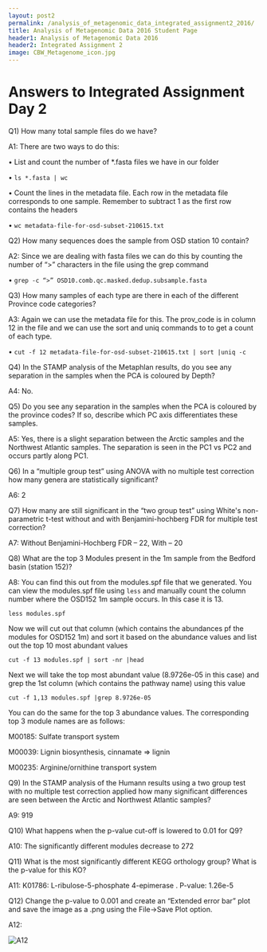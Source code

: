 ```yaml
---
layout: post2
permalink: /analysis_of_metagenomic_data_integrated_assignment2_2016/
title: Analysis of Metagenomic Data 2016 Student Page
header1: Analysis of Metagenomic Data 2016
header2: Integrated Assignment 2
image: CBW_Metagenome_icon.jpg
---
```


# Answers to Integrated Assignment Day 2

Q1) How many total sample files do we have?

A1: There are two ways to do this:

• List and count the number of \*.fasta files we have in our folder

• `ls *.fasta | wc`

• Count the lines in the metadata file. Each row in the metadata file corresponds to one sample. Remember to subtract 1 as the first row contains the headers

• `wc metadata-file-for-osd-subset-210615.txt`

Q2) How many sequences does the sample from OSD station 10 contain?

A2: Since we are dealing with fasta files we can do this by counting the number of “\>” characters in the file using the grep command

• `grep -c “>” OSD10.comb.qc.masked.dedup.subsample.fasta`

Q3) How many samples of each type are there in each of the different Province code categories?

A3: Again we can use the metadata file for this. The prov_code is in column 12 in the file and
we can use the sort and uniq commands to to get a count of each type.

• `cut -f 12 metadata-file-for-osd-subset-210615.txt | sort |uniq -c`

Q4) In the STAMP analysis of the Metaphlan results, do you see any separation in the
samples when the PCA is coloured by Depth?

A4: No.

Q5) Do you see any separation in the samples when the PCA is coloured by the province
codes? If so, describe which PC axis differentiates these samples.

A5: Yes, there is a slight separation between the Arctic samples and the Northwest Atlantic
samples. The separation is seen in the PC1 vs PC2 and occurs partly along PC1.

Q6) In a “multiple group test” using ANOVA with no multiple test correction how many
genera are statistically significant?

A6: 2

Q7) How many are still significant in the “two group test” using White's non-parametric
t-test without and with Benjamini-hochberg FDR for multiple test correction?

A7: Without Benjamini-Hochberg FDR – 22, With – 20

Q8) What are the top 3 Modules present in the 1m sample from the Bedford basin (station
152)?

A8: You can find this out from the modules.spf file that we generated. You can view the modules.spf file using `less` and manually count the column number where the
OSD152 1m sample occurs. In this case it is 13.

`less modules.spf`

Now we will cut out that column (which contains the abundances pf the modules for OSD152 1m) and
sort it based on the abundance values and list out the top 10 most abundant values

`cut -f 13 modules.spf | sort -nr |head`

Next we will take the top most abundant value (8.9726e-05 in this case) and grep the 1st column (which
contains the pathway name) using this value

`cut -f 1,13 modules.spf |grep 8.9726e-05`

You can do the same for the top 3 abundance values. The corresponding top 3 module names are as
follows:

M00185: Sulfate transport system   

M00039: Lignin biosynthesis, cinnamate => lignin   

M00235: Arginine/ornithine transport system   

Q9) In the STAMP analysis of the Humann results using a two group test with no multiple
test correction applied how many significant differences are seen between the Arctic and
Northwest Atlantic samples?

A9: 919

Q10) What happens when the p-value cut-off is lowered to 0.01 for Q9?

A10: The significantly different modules decrease to 272

Q11) What is the most significantly different KEGG orthology group? What is the p-value
for this KO?

A11: K01786: L-ribulose-5-phosphate 4-epimerase . P-value: 1.26e-5

Q12) Change the p-value to 0.001 and create an “Extended error bar” plot and save the image as
a .png using the File->Save Plot option.

A12:

![A12](https://github.com/bioinformatics-ca/bioinformatics-ca.github.io/blob/master/2016_workshops/metagenomics/integrated_assignment2_image.jpg?raw=true)
